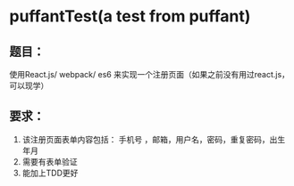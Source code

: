 # puffantTest(a test from puffant)
## 题目：
使用React.js/ webpack/ es6 来实现一个注册页面（如果之前没有用过react.js，可以现学）
## 要求：
1. 该注册页面表单内容包括： 手机号 ，邮箱，用户名，密码，重复密码，出生年月
2. 需要有表单验证
3. 能加上TDD更好
